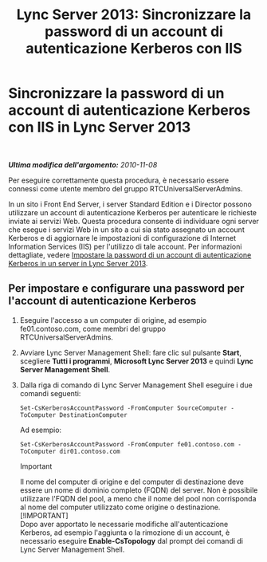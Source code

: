 ﻿---
title: 'Lync Server 2013: Sincronizzare la password di un account di autenticazione Kerberos con IIS'
TOCTitle: Sincronizzare la password di un account di autenticazione Kerberos con IIS
ms:assetid: 05925a66-2684-4c1b-adfa-69bd0da1bf38
ms:mtpsurl: https://technet.microsoft.com/it-it/library/Gg398107(v=OCS.15)
ms:contentKeyID: 49299558
ms.date: 08/24/2015
mtps_version: v=OCS.15
ms.translationtype: HT
---

# Sincronizzare la password di un account di autenticazione Kerberos con IIS in Lync Server 2013

 

_**Ultima modifica dell'argomento:** 2010-11-08_

Per eseguire correttamente questa procedura, è necessario essere connessi come utente membro del gruppo RTCUniversalServerAdmins.

In un sito i Front End Server, i server Standard Edition e i Director possono utilizzare un account di autenticazione Kerberos per autenticare le richieste inviate ai servizi Web. Questa procedura consente di individuare ogni server che esegue i servizi Web in un sito a cui sia stato assegnato un account Kerberos e di aggiornare le impostazioni di configurazione di Internet Information Services (IIS) per l'utilizzo di tale account. Per informazioni dettagliate, vedere [Impostare la password di un account di autenticazione Kerberos in un server in Lync Server 2013](lync-server-2013-set-a-kerberos-authentication-account-password-on-a-server.md).

## Per impostare e configurare una password per l'account di autenticazione Kerberos

1.  Eseguire l'accesso a un computer di origine, ad esempio fe01.contoso.com, come membri del gruppo RTCUniversalServerAdmins.

2.  Avviare Lync Server Management Shell: fare clic sul pulsante **Start**, scegliere **Tutti i programmi**, **Microsoft Lync Server 2013** e quindi **Lync Server Management Shell**.

3.  Dalla riga di comando di Lync Server Management Shell eseguire i due comandi seguenti:
    
        Set-CsKerberosAccountPassword -FromComputer SourceComputer -ToComputer DestinationComputer
    
    Ad esempio:
    
        Set-CsKerberosAccountPassword -FromComputer fe01.contoso.com -ToComputer dir01.contoso.com
    
    > [!IMPORTANT]  
    > Il nome del computer di origine e del computer di destinazione deve essere un nome di dominio completo (FQDN) del server. Non è possibile utilizzare l'FQDN del pool, a meno che il nome del pool non corrisponda al nome del computer utilizzato come origine o destinazione.    
    > [!IMPORTANT]  
    > Dopo aver apportato le necessarie modifiche all'autenticazione Kerberos, ad esempio l'aggiunta o la rimozione di un account, è necessario eseguire <strong>Enable-CsTopology</strong> dal prompt dei comandi di Lync Server Management Shell.

